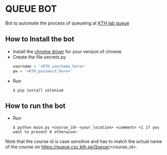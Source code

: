 # QUEUE BOT
Bot to automate the process of queueing at [KTH lab queue](https://queue.csc.kth.se)

## How to Install the bot 
- Install the [chrome driver](https://chromedriver.chromium.org/downloads) for your version of chrome 
- Create the file secrets.py 
    ```python
    username = '<KTH_username_here>'
    pw = '<KTH_password_here>'
    ```
- Run 
    ```
    $ pip install selenium
    ```
## How to run the bot
- Run
    ```
    $ python main.py <course_id> <your_location> <comment> <1 if you want to present 0 otherwise>
    ```
Note that the course id is case sensitive and has to match the actual name of the course on https://queue.csc.kth.se/Queue/<course_id>.